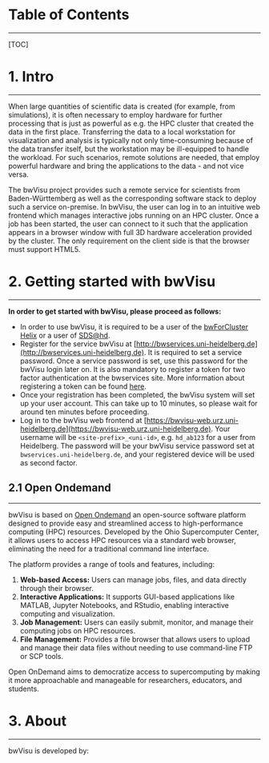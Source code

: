 # Table of Contents
---

[TOC]

# 1. Intro 
---

When large quantities of scientific data is created (for example, from simulations), it is often necessary to employ hardware for further processing that is just as powerful as e.g. the HPC cluster that created the data in the first place. Transferring the data to a local workstation for visualization and analysis is typically not only time-consuming because of the data transfer itself, but the workstation may be ill-equipped to handle the workload. For such scenarios, remote solutions are needed, that employ powerful hardware and bring the applications to the data - and not vice versa.

The bwVisu project provides such a remote service for scientists from Baden-Württemberg as well as the corresponding software stack to deploy such a service on-premise. In bwVisu, the user can log in to an intuitive web frontend which manages interactive jobs running on an HPC cluster. Once a job has been started, the user can connect to it such that the application appears in a browser window with full 3D hardware acceleration provided by the cluster. The only requirement on the client side is that the browser must support HTML5.

# 2. Getting started with bwVisu
---

**In order to get started with bwVisu, please proceed as follows:**

* In order to use bwVisu, it is required to be a user of the [bwForCluster Helix](https://wiki.bwhpc.de/e/Registration/bwForCluster) or a user of [SDS@hd](https://wiki.bwhpc.de/e/SDS@hd/Registration).
* Register for the service bwVisu at [http://bwservices.uni-heidelberg.de](http://bwservices.uni-heidelberg.de). It is required to set a service password. Once a service password is set, use this password for the bwVisu login later on. It is also mandatory to register a token for two factor authentication at the bwservices site. More information about registering a token can be found [here](https://wiki.bwhpc.de/e/Registration/2FA).
* Once your registration has been completed, the bwVisu system will set up your user account. This can take up to 10 minutes, so please wait for around ten minutes before proceeding.
* Log in to the bwVisu web frontend at [https://bwvisu-web.urz.uni-heidelberg.de](https://bwvisu-web.urz.uni-heidelberg.de). Your username will be `<site-prefix>_<uni-id>`, e.g. `hd_ab123` for a user from Heidelberg. The password will be your bwVisu service password set at `bwservices.uni-heidelberg.de`, and your registered device will be used as second factor.

## 2.1 Open Ondemand
---

bwVisu is based on [Open Ondemand](https://openondemand.org) an open-source software platform designed to provide easy and streamlined access to high-performance computing (HPC) resources. Developed by the Ohio Supercomputer Center, it allows users to access HPC resources via a standard web browser, eliminating the need for a traditional command line interface.

The platform provides a range of tools and features, including:

1. **Web-based Access:** Users can manage jobs, files, and data directly through their browser.
2. **Interactive Applications:** It supports GUI-based applications like MATLAB, Jupyter Notebooks, and RStudio, enabling interactive computing and visualization.
3. **Job Management:** Users can easily submit, monitor, and manage their computing jobs on HPC resources.
4. **File Management:** Provides a file browser that allows users to upload and manage their data files without needing to use command-line FTP or SCP tools.

Open OnDemand aims to democratize access to supercomputing by making it more approachable and manageable for researchers, educators, and students.

# 3. About
---

bwVisu is developed by:

<div>
  <img src0="bwVisu-Wiki/images/unihd.png" height="50" widht="100">
  <img src0="bwVisu-Wiki/images/hlrs.png" height="50" widht="100">
  <img src0="bwVisu-Wiki/images/kit.png" height="50" widht="100">
  <img src0="bwVisu-Wiki/images/mwk.png" height="50" widht="100">
</div>



